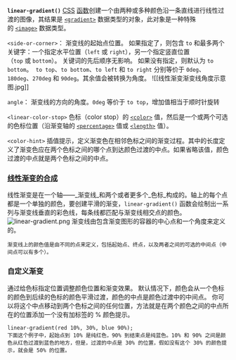 **`linear-gradient()`** [CSS](https://developer.mozilla.org/zh-CN/docs/Web/CSS) [函数](https://developer.mozilla.org/zh-CN/docs/Web/CSS/CSS_Functions)创建一个由两种或多种颜色沿一条直线进行线性过渡的图像，其结果是 [`<gradient>`](https://developer.mozilla.org/zh-CN/docs/Web/CSS/gradient) 数据类型的对象，此对象是一种特殊的 [`<image>`](https://developer.mozilla.org/zh-CN/docs/Web/CSS/image) 数据类型。

`<side-or-corner>`：
渐变线的起始点位置。
如果指定了，则包含 `to` 和最多两个关键字：一个指定水平位置（`left` 或 `right`），另一个指定竖直位置（`top` 或 `bottom`）。
关键词的先后顺序无影响。
如果没有指定，则默认为 `to bottom`。 
`to top`、`to bottom`、`to left` 和 `to right` 分别等价于 `0deg`、`180deg`、`270deg` 和 `90deg`。其余值会被转换为角度。
![[线性渐变渐变线角度示意图.jpg]]

`angle`：
	渐变线的方向的角度。`0deg` 等价于 `to top`，增加值相当于顺时针旋转

`<linear-color-stop>`
色标（color stop）的 [`<color>`](https://developer.mozilla.org/zh-CN/docs/Web/CSS/color_value) 值，然后是一个或两个可选的色标位置（沿渐变轴的 [`<percentage>`](https://developer.mozilla.org/zh-CN/docs/Web/CSS/percentage) 值或 [`<length>`](https://developer.mozilla.org/zh-CN/docs/Web/CSS/length) 值）。

`<color-hint>`
插值提示，定义渐变色在相邻色标之间的渐变过程。其中的长度定义了渐变色应在两个色标之间的哪个点到达颜色过渡的中点。如果省略该值，颜色过渡的中点就是两个色标之间的中点。

### [线性渐变的合成](https://developer.mozilla.org/zh-CN/docs/Web/CSS/gradient/linear-gradient#%E7%BA%BF%E6%80%A7%E6%B8%90%E5%8F%98%E7%9A%84%E5%90%88%E6%88%90)

线性渐变是在一个轴——_渐变线_和两个或者更多个_色标_构成的。轴上的每个点都是一个单独的颜色，要创建平滑的渐变，`linear-gradient()` 函数会绘制出一系列与渐变线垂直的彩色线，每条线都匹配与渐变线相交点的颜色。
![linear-gradient.png](https://developer.mozilla.org/zh-CN/docs/Web/CSS/gradient/linear-gradient/linear-gradient.png)
	渐变线由包含渐变图形的容器的中心点和一个角度来定义的。
	
	渐变线上的颜色值是由不同的点来定义，包括起始点、终点，以及两者之间的可选的中间点（中间点可以有多个）。


### 自定义渐变
通过给色标指定位置调整颜色位置和渐变效果。
默认情况下，颜色会从一个色标的颜色到后续的色标的颜色平滑过渡，颜色的中点是颜色过渡中的中间点。
你可以将这个中点移动到两个色标之间的任何位置，方法就是在两个颜色之间的中点所在的位置添加一个没有加标签的 % 颜色提示。
```
linear-gradient(red 10%, 30%, blue 90%);
下面这个例子中，起始点到 10% 是纯红色，90% 到结束点是纯蓝色。10% 和 90% 之间是颜色从红色过渡到蓝色的地方，但是，过渡的中点是 30% 的位置，假如没有这个 30% 的颜色提示，就会是 50% 的位置。
```
